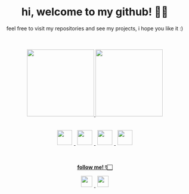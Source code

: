 <br>
<h1 align="center">hi, welcome to my github! 👋🏻</h1>

<p align="center">feel free to visit my repositories and see my projects, i hope you like it :)</p>
<br>
</br>

<div align="center">
<a href="https://github.com/hijuliacs">
<img height="180cm" src="https://github-readme-stats.vercel.app/api?username=hijuliacs&theme=nightowl&show_icons=true"/>  
<img height="180cm" src="https://github-readme-stats.vercel.app/api/top-langs/?username=hijuliacs&layout=compact&langs_count=7&theme=nightowl"/>
</div>
<br>
</br>

<div align="center">
<img height="40cm" hspace="5" src="https://cdn.jsdelivr.net/gh/devicons/devicon/icons/html5/html5-original.svg"> <img height="40cm" hspace="5" src="https://cdn.jsdelivr.net/gh/devicons/devicon/icons/css3/css3-original.svg"> <img height="40cm" hspace="5" src="https://cdn.jsdelivr.net/gh/devicons/devicon/icons/figma/figma-original.svg"> <img height="40cm" hspace="5" src="https://user-images.githubusercontent.com/119365652/206595811-f1eebe26-b7ac-4ce6-b3c8-62b97104d9ce.png">
</div>
<br>
</br>

<div align="center">
  <p><strong>follow me! 👇🏻</strong></p>
<a href="https://www.linkedin.com/in/hijuliacs"> <img height="30cm" hspace="5" src="https://user-images.githubusercontent.com/119365652/206596463-2c5a958f-3290-4b7c-9770-fe45284f109a.png"> <a href="https://www.instagram.com/hijucs"> <img height="30cm" hspace="5" src="https://user-images.githubusercontent.com/119365652/206596351-a68c1b16-3d99-4065-82ac-dcdc6617267f.png">
